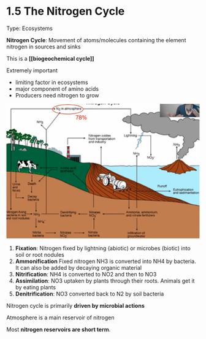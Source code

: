 # 1.5 The Nitrogen Cycle

Type: Ecosystems

**Nitrogen Cycle**: Movement of atoms/molecules containing the element nitrogen in sources and sinks

This is a **[[biogeochemical cycle]]**

Extremely important

- limiting factor in ecosystems
- major component of amino acids
- Producers need nitrogen to grow

![assets/1%205%20The%20Nitrogen%20Cycle%20949bb9375f6844f8bf92700a9dae7e79/Screen_Shot_2021-05-15_at_4.04.25_PM.png](../.assets/Screen_Shot_2021-05-15_at_4.04.25_PM.png)

1. **Fixation**: Nitrogen fixed by lightning (abiotic) or microbes (biotic) into soil or root nodules
2. **Ammonification** Fixed nitrogen NH3 is converted into NH4 by bacteria. It can also be added by decaying organic material
3. **Nitrification**: NH4 is converted to NO2 and then to NO3
4. **Assimilation**: NO3 uptaken by plants through their roots. Animals get it by eating plants
5. **Denitrification**: NO3 converted back to N2 by soil bacteria

Nitrogen cycle is primarily **driven by microbial actions**

Atmosphere is a main reservoir of nitrogen

Most **nitrogen reservoirs are short term**.